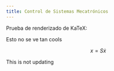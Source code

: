```yaml
---
title: Control de Sistemas Mecatrónicos
---
```


Prueba de renderizado de KaTeX:

Esto no se ve tan cools

$$
x = S\dot{x}
$$

This is not updating
